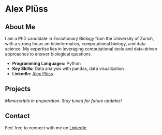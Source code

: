 # Alex Plüss

## About Me

I am a PhD candidate in Evolutionary Biology from the University of Zurich, with a strong focus on bioinformatics, computational biology, and data science. My expertise lies in leveraging computational tools and data-driven approaches to answer biological questions.

- **Programming Languages:** Python
- **Key Skills:** Data analysis with pandas, data visualization
- **LinkedIn:** [Alex Plüss](https://www.linkedin.com/in/alex-plüss) 

## Projects

*Manuscripts in preparation. Stay tuned for future updates!*

## Contact

Feel free to connect with me on [LinkedIn](https://www.linkedin.com/in/alex-plüss).


<!--
**3lembivos/3lembivos** is a ✨ _special_ ✨ repository because its `README.md` (this file) appears on your GitHub profile.

Here are some ideas to get you started:

- 🔭 I’m currently working on ...
- 🌱 I’m currently learning ...
- 👯 I’m looking to collaborate on ...
- 🤔 I’m looking for help with ...
- 💬 Ask me about ...
- 📫 How to reach me: ...
- 😄 Pronouns: ...
- ⚡ Fun fact: ...
-->

